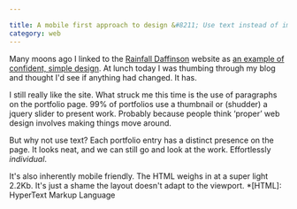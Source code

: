 ```yaml
---

title: A mobile first approach to design &#8211; Use text instead of images
category: web
---
```


Many moons ago I linked to the [Rainfall Daffinson](https://rainfall-daffinson.com/) website as [an example of confident, simple design](https://leonpaternoster.com/2008/09/really-simple-web-design-an-example/). At lunch today I was thumbing through my blog and thought I'd see if anything had changed. It has.

I still really like the site. What struck me this time is the use of paragraphs on the portfolio page. 99% of portfolios use a thumbnail or (shudder) a jquery slider to present work. Probably because people think ‘proper’ web design involves making things move around.

But why not use text? Each portfolio entry has a distinct presence on the page. It looks neat, and we can still go and look at the work. Effortlessly _individual_.

It's also inherently mobile friendly. The HTML weighs in at a super light 2.2Kb. It's just a shame the layout doesn't adapt to the viewport.
  *[HTML]: HyperText Markup Language
